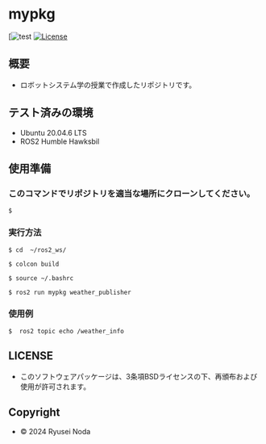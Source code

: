 # mypkg

[![test]()
[![License](https://img.shields.io/badge/License-BSD--3--Clause-blue.svg)](https://github.com/ryuryurex/mypkg/blob/main/LICENSE)

## 概要
- ロボットシステム学の授業で作成したリポジトリです。

## テスト済みの環境
* Ubuntu 20.04.6 LTS
* ROS2 Humble Hawksbil

## 使用準備

### このコマンドでリポジトリを適当な場所にクローンしてください。
```shell
$ 
```

### 実行方法
```shell
$ cd  ~/ros2_ws/
```
```shell
$ colcon build
```
```shell
$ source ~/.bashrc
```
```shell
$ ros2 run mypkg weather_publisher
```

### 使用例
```shell
$  ros2 topic echo /weather_info
```

## LICENSE
* このソフトウェアパッケージは、3条項BSDライセンスの下、再頒布および使用が許可されます。

## Copyright
* © 2024 Ryusei Noda
